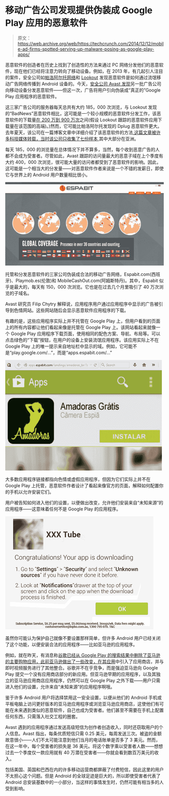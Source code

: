 # 移动广告公司发现提供伪装成 Google Play 应用的恶意软件 

> 原文：<https://web.archive.org/web/https://techcrunch.com/2014/12/12/mobile-ad-firms-spotted-serving-up-malware-posing-as-google-play-apps/>

恶意软件的创造者在历史上找到了创造性的方法来通过 PC 网络分发他们的恶意软件，现在他们已经将注意力转向了移动设备。例如，在 2013 年，有几起引人注目的案件，安全公司如[帕洛阿尔托网络](https://web.archive.org/web/20221207150659/http://researchcenter.paloaltonetworks.com/2013/08/mobile-devices-new-malware-and-new-vectors/)和 [Lookout](https://web.archive.org/web/20221207150659/https://blog.lookout.com/blog/2013/04/19/the-bearer-of-badnews-malware-google-play/) 发现恶意软件是如何通过流氓移动广告网络传播到 Android 设备的。今天，[安全公司 Avast 发现](https://web.archive.org/web/20221207150659/https://blog.avast.com/2014/12/12/mobile-advertising-firms-spread-malware-by-posing-as-official-google-play-apps/)另一批广告公司向移动设备分发恶意软件——但这一次，广告将用户引向伪装成“真正的”Google Play 应用程序的恶意软件。

这三家广告公司的服务器每天总共有大约 185，000 次浏览，与 Lookout 发现的“BadNews”恶意软件相比，这可能是一个较小规模的恶意软件分发工作，该恶意软件的下载量[在 200 万到 900 万次](https://web.archive.org/web/20221207150659/https://blog.lookout.com/blog/2013/04/19/the-bearer-of-badnews-malware-google-play/)之间(假设 Lookout 跟踪的恶意软件应用下载量在该范围的高端)。)然而，它可能比帕洛阿尔托发现的 Dplug 恶意软件更大。去年夏天，该公司在一篇博客文章中详细介绍了该恶意软件的方法[,这篇文章被许多科技媒体转载，当时该公司只收集了七份样本](https://web.archive.org/web/20221207150659/http://researchcenter.paloaltonetworks.com/2013/08/mobile-devices-new-malware-and-new-vectors/),其中大部分在亚洲。

每天 185，000 的浏览量在总体情况下并不算多，当然，每个收到恶意广告的人都不会成为受害者。尽管如此，Avast 跟踪的访问量最大的恶意子域在上个季度有大约 400，000 次浏览，很可能大量的访问者都受到了恶意软件的影响。因此，这可能是一个相当大的分发量——对恶意软件作者来说是一个不错的发薪日，即使它与世界上的 Android 用户数量相比很小。

![espabit-1024x537](img/8fabb6becaf9d3a0a4e2605b60ac656e.png)

托管和分发恶意软件的三家公司伪装成合法的移动广告网络，Espabit.com(西班牙)、Playmob.es(伦敦)和 MobileCashOut.com(阿姆斯特丹)。其中，Espabit 似乎是最大的，每天有 150，000 次浏览。它也是在过去几个月里吸引了 40 万次浏览的子域名。

Avast 研究员 Filip Chytry 解释说，应用程序用户通过应用程序中显示的广告被引导到色情网站。这些网站随后会显示恶意软件应用程序的下载。

有趣的是，这些应用程序实际上并不托管在 Google Play 上，但用户看到的页面上的所有内容都让他们看起来像是托管在 Google Play 上。该网站看起来就像一个 Google Play 应用程序下载页面，使用相同的配色方案、导航、布局等。可以点击绿色的“下载”按钮，在用户的设备上安装流氓应用程序。该应用实际上不在 Google Play 上的唯一提示来自地址栏中显示的域。例如，它可能不是“play.google.com/…”，而是“apps.espabit.com/…”

![image](img/580c7120bf1fccece2777e46e39966b8.png)

大多数应用程序链接都指向色情或虚假应用程序，但因为它们实际上并不在 Google Play 上托管，恶意软件作者设计了看起来像官方的页面，解释如何配置你的手机以允许安装它们。

用户被告知如何进入他们的设置，以便做出改变，允许他们安装来自“未知来源”的应用程序——这意味着任何不是 Google Play 的应用程序。

![image_1](img/42640e5da1f3a7c66392e8258a30cf0a.png)

虽然你可能认为保护自己就像不要设置那样简单，但许多 Android 用户已经关闭了这个功能，以便安装合法的应用程序——比如亚马逊的应用程序。

例如，就在昨天，有消息称[谷歌已经从 Google Play 的搜索结果中删除了亚马逊的主要购物应用，此前亚马逊做出了一些改变，在其应用](https://web.archive.org/web/20221207150659/https://beta.techcrunch.com/2014/12/11/google-removes-amazons-app-listing-from-google-play-search-following-addition-of-appstore-instant-video-integrations/?ncid=rss)中引入了应用商店，并与即时视频服务进行了其他整合。谷歌并不在乎竞争，而是强迫亚马逊向 Google Play 提交一个没有应用商店部分的新应用。但亚马逊早期的应用程序，以及其独立的亚马逊应用商店应用程序，仍然可以在 Google Play 之外下载——用户只需进入他们的设置，允许来自“未知来源”的应用程序啊哦。

鉴于许多 Android 用户将选择禁用这一安全设置，以便从他们的 Android 手机或平板电脑上访问更好版本的亚马逊应用程序或浏览亚马逊应用商店，这使他们有可能在未来遇到类似的恶意软件，自己也成为受害者。他们甚至不需要在手机上配置任何东西，只需落入社交工程的圈套。

Avast 遇到的应用程序通过发送高级短信为创作者创造收入，同时还窃取用户的个人信息。Avast 指出，每条优质短信只需 0.25 美元，每周发送三次。被盗的金额故意很小——人们不太可能注意到他们当月的电话账单是否多了 3 美元。然而，在这一年中，每个受害者的损失是 36 美元。将这个数字乘以受害者人数——想想过去一个季度仅一款应用就有 40 万潜在受害者——你就会看到数百万美元的收入。

包括美国、英国和巴西在内的许多移动运营商都屏蔽了付费短信，因此这里的用户不太担心这个问题。但是 Android 的全球足迹是巨大的，所以即使受害者代表了 Android 总安装基数中的一小部分，当这样的事情发生时，仍然可能有相当多的人受到影响。